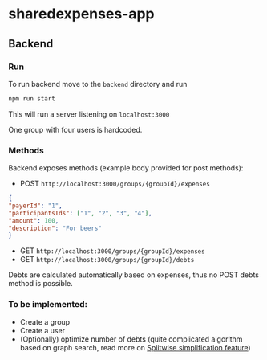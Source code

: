 # sharedexpenses-app

## Backend
### Run
To run backend move to the `backend` directory and run
```bash
npm run start
```
This will run a server listening on `localhost:3000`

One group with four users is hardcoded.

### Methods
Backend exposes methods (example body provided for post methods):
* POST `http://localhost:3000/groups/{groupId}/expenses`
 ```json
{
"payerId": "1",
"participantsIds": ["1", "2", "3", "4"],
"amount": 100,
"description": "For beers"
}
```
* GET `http://localhost:3000/groups/{groupId}/expenses`
* GET `http://localhost:3000/groups/{groupId}/debts`

Debts are calculated automatically based on expenses, thus no POST debts method is possible.

### To be implemented:
* Create a group
* Create a user
* (Optionally) optimize number of debts (quite complicated algorithm based on graph search, read more on [Splitwise simplification feature](https://medium.com/@mithunmk93/algorithm-behind-splitwises-debt-simplification-feature-8ac485e97688))  